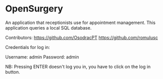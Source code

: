 # OpenSurgery
An application that receptionists use for appointment management. This application queries a local SQL database.

Contributors:
https://github.com/OsodracPT
https://github.com/romulusc


Credentials for log in:

Username: admin
Password: admin

NB: Pressing ENTER doesn't log you in, you have to click on the log in button.
